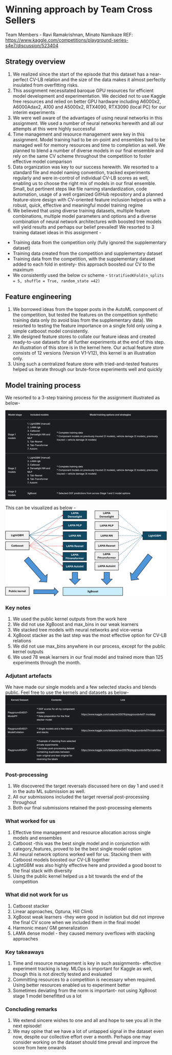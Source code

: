 # Winning approach by Team Cross Sellers

Team Members - Ravi Ramakrishnan, Minato Namikaze
REF: https://www.kaggle.com/competitions/playground-series-s4e7/discussion/523404

## Strategy overview

1. We realized since the start of the episode that this dataset has a near-perfect CV-LB relation and the size of the data makes it almost perfectly insulated from overfitting risks.
2. This assignment necessitated baroque GPU resources for efficient model development and experimentation. We decided not to use Kaggle free resources and relied on better GPU hardware including A6000x2, A6000Adax2, A100 and A5000x2, RTX4090, RTX3090 (local PC) for our interim experiments
3. We were well aware of the advantages of using neural networks in this assignment. We used a number of neural networks herewith and all our attempts at this were highly successful
4. Time management and resource management were key in this assignment. Model training had to be on-point and ensembles had to be managed well for memory resources and time to completion as well. We planned to blend a number of diverse models in our final ensemble and rely on the same CV scheme throughout the competition to foster effective model comparison
5. Data organization was key to our success herewith. We resorted to a standard file and model naming convention, tracked experiments regularly and were in-control of individual CV-LB scores as well, enabling us to choose the right mix of models in our final ensemble. Small, but pertinent steps like file naming standardization, code automation, usage of a well organized GitHub repository and a planned feature-store design with CV-oriented feature inclusion helped us with a robust, quick, effective and meaningful model training regime
6. We believed that using diverse training datasets, multiple feature combinations, multiple model parameters and options and a diverse combination of neural network architectures with boosted tree models will yield results and perhaps our belief prevailed! We resorted to 3 training dataset ideas in this assignment -

- Training data from the competition only (fully ignored the supplementary dataset)
- Training data created from the competition and supplementary dataset
- Training data from the competition, with the supplementary dataset added to each fold in entirety- this approach boosted our CV to the maximum
- We consistently used the below cv scheme -
  `StratifiedKFold(n_splits = 5, shuffle = True, random_state =42)`

## Feature engineering

1. We borrowed ideas from the topper posts in the AutoML component of the competition, but tested the features on the competition synthetic training data only (to avoid bias from the supplementary data). We resorted to testing the feature importance on a single fold only using a simple catboost model consistently.
2. We designed feature stores to collate our feature ideas and created ready-to-use datasets for all further experiments at the end of this step. An illustration of this store is in the kernel here. Our actual feature store consists of 12 versions (Version V1-V12), this kernel is an illustration only.
3. Using such a centralized feature store with tried-and-tested features helped us iterate through our brute-force experiments well and quickly

## Model training process

We resorted to a 3-step training process for the assignment illustrated as below-

![alt text](image-0.png)

This can be visualized as below -
![alt text](image.png)

### Key notes

1. We used the public kernel outputs from the work here
2. We did not use XgBoost and max_bins in our weak learners
3. We stacked tree models with neural networks and vice-versa
4. XgBoost stacker as the last step was the most effective option for CV-LB relations
5. We did not use max_bins anywhere in our process, except for the public kernel outputs
6. We used 78 weak learners in our final model and trained more than 125 experiments through the month.

### Adjutant artefacts

We have made our single models and a few selected stacks and blends public. Feel free to use the kernels and datasets as below-
![alt text](image-1.png)

### Post-processing

1. We discovered the target reversals discussed here on day 1 and used it in the auto ML submission as well.
2. All our submissions included the target reversal post-processing throughout
3. Both our final submissions retained the post-processing elements

### What worked for us

1. Effective time management and resource allocation across single models and ensembles
2. Catboost -this was the best single model and in conjunction with category_features, proved to be the best single model option
3. All neural network options worked well for us. Stacking them with Catboost models boosted our CV-LB together
4. LightGBM was also highly effective here and provided a good boost to the final stack with diversity
5. Using the public kernel helped us a bit towards the end of the competition

### What did not work for us

1. Catboost stacker
2. Linear approaches, Optuna, Hill Climb
3. XgBoost weak learners -they were good in isolation but did not improve the final CV score when we included them in the final model
4. Harmonic mean/ GM generalization
5. LAMA dense model - they caused memory overflows with stacking approaches

### Key takeaways

1. Time and resource management is key in such assignments- effective experiment tracking is key. MLOps is important for Kaggle as well, though this is not directly tested and evaluated
2. Committing resources to a competition is necessary when required. Using better resources enabled us to experiment better
3. Sometimes deviating from the norm is important- not using XgBoost stage 1 model benefitted us a lot

### Concluding remarks

1. We extend sincere wishes to one and all and hope to see you all in the next episode!
2. We may opine that we have a lot of untapped signal in the dataset even now, despite our collective effort over a month. Perhaps one may consider working on the dataset should time prevail and improve the score from here onwards
